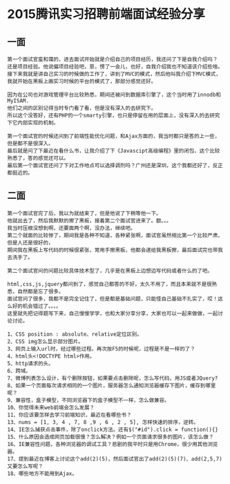 # 2015腾讯实习招聘前端面试经验分享

## 一面

    第一个面试官蛮和蔼的，进去面试开始就是介绍自己的项目经历，我还问了下是自我介绍吗？
    还是项目经验。他说偏项目经验吧，恩，愣了一会儿，也好，自我介绍我也不知道该介绍些啥。
    接下来我就是讲自己实习的时候做的工作了，讲到了MVC的模式，然后他叫我介绍下MVC模式，
    我就开始在黑板上画实习时候的平台的模式了，那部分感觉还好。
    
    因为在公司也对游戏管理平台比较熟悉，期间还被问到数据库引擎了，这个当时用了innodb和MyISAM.
    他们之间的区别记得当时专门看了看，但是没有深入的去研究下。
    所以这个没答好，还有PHP的一个smarty引擎，也只是停留在用的层面上，没有深入的去研究下它内部实现的机制。
    
    第一个面试官的时候还问到了前端性能优化问题，和Ajax方面的，我当时都只是答的上一些，但是都不是很深入。
    最后就是问了下最近在看什么书，让我介绍了下《Javascipt高级编程》里的闭包，这个比较熟悉了，答的感觉还可以。
    最后第一个面试官还问了下对工作地点可以选择调剂吗？广州还是深圳，这个我都还好了，反正都挺近的。
     
## 二面

    第一个面试官完了后，我以为就结束了，但是他说了下稍等他一下。
    他就出去了，然后我默默的擦了黑板，接着第二个面试官进来了。额。。。
    我当时压根没想到啊，还要面两个啊，没办法，继续吧。
    第二个就面的比较惨了，期间我是各种不知道，各种紧张啊，面试官虽然相比第一个比较严肃，但是人还是很好的，
    期间我在黑板上写代码的时候很紧张，常用手擦黑板，他都会递给我黑板擦，最后面试完也带我去洗手了。
    
    第二个面试官问的问题比较具体技术型了，几乎是在黑板上边想边写代码或者什么的了吧。
    
    html,css,js,jquery都问到了，感觉自己都答的不好，太久不用了，而且本来就不是很熟悉，自然都是忘了很多。
    面试官问了很多，我都不是完全记住了，但是都是基础问题，只能怪自己基础不扎实了，哎！这么好的机会错过了。。。。
    这里就先把记得题写下来，自己慢慢学学，也和大家分享分享，大家也可以一起来做做，一起讨论讨论。
    
    1、CSS position : absolute、relative定位区别。
    2、CSS img怎么显示部分图片。
    3、网页上输入url时，经过哪些过程。再次按F5的时候呢，过程是不是一样的了？
    4、html头<!DOCTYPE html>作用。
    5、http请求的头。
    6、跨域。
    7、微博列表怎么设计，有个删除按钮，如果要点击删除呢，怎么写代码，用JS或者JQuery? 
    8、如果一个页面每次请求相同的一个图片，服务器怎么通知浏览器缓存下图片，缓存到哪里呢？ 
    9、兼容性，盒子模型，不同浏览器下的盒子模型不一样，怎么做兼容。
    10、你觉得未来web前端会怎么发展？
    11、你应该要怎样去学习前端知识，最近在看哪些书？
    13、nums = [1, 3, 4 , 7, 8 ,9 , 6 , 2 , 5], 怎样快速的排序，逆转。
    14、IE怎么捕获点击事件，除了onclick方法。还有$("#id").click = function(){}
    15、什么原因会造成网页加载很慢？怎么解决？例如一个页面请求很多的图片，该怎么做？
    16、IE兼容性问题，各种浏览器的调试工具？悲剧的我平时只是用Chrome，很少用其他浏览器。
    17、提到最近在博客上讨论这个add(2)(5)，然后面试官出了add(2)(5)(7)、add(2,5,7)又要怎么写呢？
    18、哪些地方不能用到Ajax。

